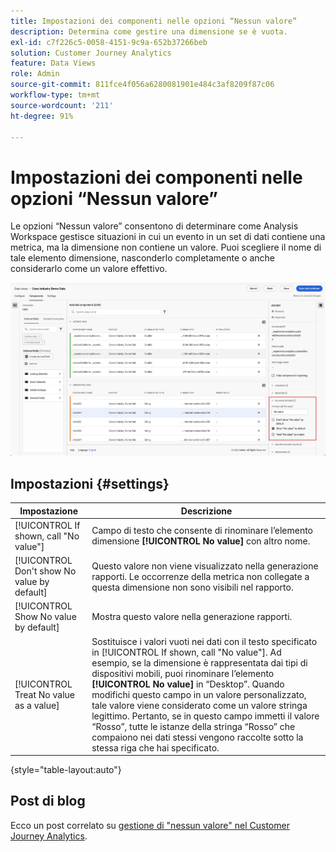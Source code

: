 ```yaml
---
title: Impostazioni dei componenti nelle opzioni “Nessun valore”
description: Determina come gestire una dimensione se è vuota.
exl-id: c7f226c5-0058-4151-9c9a-652b37266beb
solution: Customer Journey Analytics
feature: Data Views
role: Admin
source-git-commit: 811fce4f056a6280081901e484c3af8209f87c06
workflow-type: tm+mt
source-wordcount: '211'
ht-degree: 91%

---
```


# Impostazioni dei componenti nelle opzioni “Nessun valore”

Le opzioni “Nessun valore” consentono di determinare come Analysis Workspace gestisce situazioni in cui un evento in un set di dati contiene una metrica, ma la dimensione non contiene un valore. Puoi scegliere il nome di tale elemento dimensione, nasconderlo completamente o anche considerarlo come un valore effettivo.

![Opzioni per “Nessun valore”](../assets/no-value-options.png)

## Impostazioni {#settings}

| Impostazione | Descrizione |
| --- | --- |
| [!UICONTROL If shown, call "No value"] | Campo di testo che consente di rinominare l’elemento dimensione **[!UICONTROL No value]** con altro nome. |
| [!UICONTROL Don't show No value by default] | Questo valore non viene visualizzato nella generazione rapporti. Le occorrenze della metrica non collegate a questa dimensione non sono visibili nel rapporto. |
| [!UICONTROL Show No value by default] | Mostra questo valore nella generazione rapporti. |
| [!UICONTROL Treat No value as a value] | Sostituisce i valori vuoti nei dati con il testo specificato in [!UICONTROL If shown, call "No value"]. Ad esempio, se la dimensione è rappresentata dai tipi di dispositivi mobili, puoi rinominare l’elemento **[!UICONTROL No value]** in “Desktop”. Quando modifichi questo campo in un valore personalizzato, tale valore viene considerato come un valore stringa legittimo. Pertanto, se in questo campo immetti il valore “Rosso”, tutte le istanze della stringa “Rosso” che compaiono nei dati stessi vengono raccolte sotto la stessa riga che hai specificato. |

{style="table-layout:auto"}

## Post di blog

Ecco un post correlato su [gestione di &quot;nessun valore&quot; nel Customer Journey Analytics](https://experienceleaguecommunities.adobe.com/t5/adobe-analytics-blogs/handling-quot-no-value-quot-in-customer-journey-analytics/ba-p/597339).
